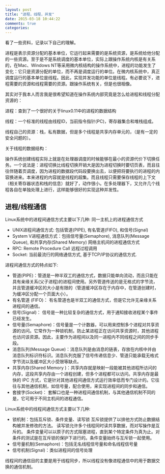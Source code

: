 ```yaml
---
layout: post
title: "进程，线程，并发"
date: 2015-03-18 10:44:22
comments: true
categories: 
---
```


看了一些资料，记录以下自己的理解。

进程是表示资源分配的基本单位，它运行起来需要的是系统资源，是系统给他分配的一些资源。至于是不是系统调度的基本单位，实际上跟操作系统内核是有关系的，在Mac、Windows NT等采用微内核结构的操作系统中，进程的功能发生了变化：它只是资源分配的单位，而不再是调度运行的单位。在微内核系统中，真正调度运行的基本单位是线程。因此，实现并发功能的单位是线程。有必要说下，进程需要的资源和线程需要的资源。跟操作系统有关，但是也很相像。

<!--more-->

其实对于我本人而言我是很希望知道在操作系统内部究竟是怎么给进程和线程分配资源的：

进程：查到了一个很好的关于linux0.11中的进程的数据结构

[](http://www.cppblog.com/jake1036/archive/2010/11/13/133530.html)

线程：一个标准的线程由线程ID，当前指令指针(PC)，寄存器集合和堆栈组成。

线程自己的资源：栈，私有数据，但是多个线程是共享内存单元的，（是有一定的安全问题的）。

关于线程的数据结构：[](http://www.programfan.com/blog/article.asp?id=44349)

 

   操作系统创建线程实际上就是在处理器调度的时候能够在最小的资源代价下切换任务。一个说法是：进程切换比线程切换开销大是因为进程切换时要切页表，而且往往伴随着页调度，因为进程的数据段代码段要换出去，以便把将要执行的进程的内容换进来。本来进程的内容就是线程的超集。而且线程只需要保存线程的上下文（相关寄存器状态和栈的信息）就好了，动作很小。在多处理器下，又允许几个线程各自在单独处理上进行，这样能够很好的实现这种并发性。
   

## 进程/线程通信
   
Linux系统中的进程间通信方式主要以下几种:
同一主机上的进程通信方式

* UNIX进程间通信方式: 包括管道(PIPE), 有名管道(FIFO), 和信号(Signal)
* System V进程通信方式：包括信号量(Semaphore), 消息队列(Message Queue), 和共享内存(Shared Memory)
网络主机间的进程通信方式
* RPC: Remote Procedure Call 远程过程调用
* Socket: 当前最流行的网络通信方式, 基于TCP/IP协议的通信方式.

进程间通信方式的特点如下:

* 管道(PIPE)：管道是一种半双工的通信方式，数据只能单向流动，而且只能在具有亲缘关系(父子进程)的进程间使用。另外管道传送的是无格式的字节流，并且管道缓冲区的大小是有限的（管道缓冲区存在于内存中，在管道创建时，为缓冲区分配一个页面大小）。
* 有名管道 (FIFO)： 有名管道也是半双工的通信方式，但是它允许无亲缘关系进程间的通信。
* 信号(Signal)： 信号是一种比较复杂的通信方式，用于通知接收进程某个事件已经发生。
* 信号量(Semaphore)：信号量是一个计数器，可以用来控制多个进程对共享资源的访问。它常作为一种锁机制，防止某进程正在访问共享资源时，其他进程也访问该资源。因此，主要作为进程间以及同一进程内不同线程之间的同步手段。
* 消息队列(Message Queue)：消息队列是由消息的链表，存放在内核中并由消息队列标识符标识。消息队列克服了信号传递信息少、管道只能承载无格式字节流以及缓冲区大小受限等缺点。
* 共享内存(Shared Memory )：共享内存就是映射一段能被其他进程所访问的内存，这段共享内存由一个进程创建，但多个进程都可以访问。共享内存是最快的 IPC 方式，它是针对其他进程间通信方式运行效率低而专门设计的。它往往与其他通信机制，如信号量，配合使用，来实现进程间的同步和通信。
* 套接字(Socket)： 套解口也是一种进程间通信机制，与其他通信机制不同的是，它可用于不同主机间的进程通信。
 
Linux系统中的线程间通信方式主要以下几种:

* 锁机制：包括互斥锁、条件变量、读写锁
   互斥锁提供了以排他方式防止数据结构被并发修改的方法。
   读写锁允许多个线程同时读共享数据，而对写操作是互斥的。
   条件变量可以以原子的方式阻塞进程，直到某个特定条件为真为止。对条件的测试是在互斥锁的保护下进行的。条件变量始终与互斥锁一起使用。
*  信号量机制(Semaphore)：包括无名线程信号量和命名线程信号量
*  信号机制(Signal)：类似进程间的信号处理
 
线程间的通信目的主要是用于线程同步，所以线程没有像进程通信中的用于数据交换的通信机制。


